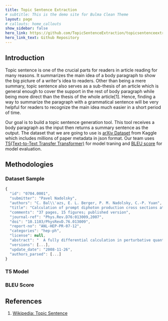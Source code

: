 ```yaml
---
title: Topic Sentence Extraction
# subtitle: This is the demo site for Bulma Clean Theme
layout: page
# callouts: home_callouts
show_sidebar: false
hero_link: https://github.com/TopicSentenceExtraction/topicsentenceextraction
hero_link_text: Github Repository
---
```


## Introduction
Topic sentence is one of the crucial parts for readers in article reading for many reasons. It summarizes the main idea of a body paragraph to show the big picture of a writer's idea to readers. Other than being a mere summary, topic sentence also serves as a sub-thesis of an article which is general enough to cover the support in the rest of body paragraph while being more direct than the thesis of the whole article[1]. Hence, finding a way to summarize the paragraph with a grammatical sentence will be very helpful for readers to recognize the main idea much easier in a short period of time.

Our goal is to build a topic sentence generation tool. This tool receives a body paragraph as the input then returns a summary sentence as the output. The dataset that we are going to use is [arXiv Dataset](https://www.kaggle.com/Cornell-University/arxiv) from Kaggle which includes millions of paper metadata in json format. Our team uses [T5(Text-to-Text Transfer Transformer)](https://huggingface.co/transformers/model_doc/t5.html) for model traning and [BLEU score](https://en.wikipedia.org/wiki/BLEU) for model evaluation.

## Methodologies

### Dataset Sample
```javascript
{
  "id": "0704.0001",
  "submitter": "Pavel Nadolsky",
  "authors": "C. Bal\\'azs, E. L. Berger, P. M. Nadolsky, C.-P. Yuan",
  "title": "Calculation of prompt diphoton production cross sections at Tevatron and\n  LHC energies",
  "comments": "37 pages, 15 figures; published version",
  "journal-ref": "Phys.Rev.D76:013009,2007",
  "doi": "10.1103/PhysRevD.76.013009",
  "report-no": "ANL-HEP-PR-07-12",
  "categories": "hep-ph",
  "license": null,
  "abstract": "  A fully differential calculation in perturbative quantum chromodynamics is\npresented for the production of massive photon pairs at hadron colliders. All\nnext-to-leading order perturbative contributions from quark-antiquark,\ngluon-(anti)quark, and gluon-gluon subprocesses are included, as well as\nall-orders resummation of initial-state gluon radiation valid at\nnext-to-next-to-leading logarithmic accuracy. The region of phase space is\nspecified in which the calculation is most reliable. Good agreement is\ndemonstrated with data from the Fermilab Tevatron, and predictions are made for\nmore detailed tests with CDF and DO data. Predictions are shown for\ndistributions of diphoton pairs produced at the energy of the Large Hadron\nCollider (LHC). Distributions of the diphoton pairs from the decay of a Higgs\nboson are contrasted with those produced from QCD processes at the LHC, showing\nthat enhanced sensitivity to the signal can be obtained with judicious\nselection of events.\n",
  "versions": [...],
  "update_date": "2008-11-26",
  "authors_parsed": [...]
}
```

### T5 Model

### BLEU Score

## References
1. [Wikipedia: Topic Sentence](https://en.wikipedia.org/wiki/Topic_sentence)
